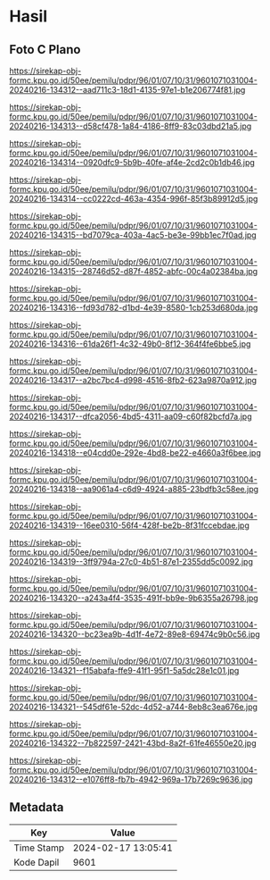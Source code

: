 # Hasil

## Foto C Plano

https://sirekap-obj-formc.kpu.go.id/50ee/pemilu/pdpr/96/01/07/10/31/9601071031004-20240216-134312--aad711c3-18d1-4135-97e1-b1e206774f81.jpg

https://sirekap-obj-formc.kpu.go.id/50ee/pemilu/pdpr/96/01/07/10/31/9601071031004-20240216-134313--d58cf478-1a84-4186-8ff9-83c03dbd21a5.jpg

https://sirekap-obj-formc.kpu.go.id/50ee/pemilu/pdpr/96/01/07/10/31/9601071031004-20240216-134314--0920dfc9-5b9b-40fe-af4e-2cd2c0b1db46.jpg

https://sirekap-obj-formc.kpu.go.id/50ee/pemilu/pdpr/96/01/07/10/31/9601071031004-20240216-134314--cc0222cd-463a-4354-996f-85f3b89912d5.jpg

https://sirekap-obj-formc.kpu.go.id/50ee/pemilu/pdpr/96/01/07/10/31/9601071031004-20240216-134315--bd7079ca-403a-4ac5-be3e-99bb1ec7f0ad.jpg

https://sirekap-obj-formc.kpu.go.id/50ee/pemilu/pdpr/96/01/07/10/31/9601071031004-20240216-134315--28746d52-d87f-4852-abfc-00c4a02384ba.jpg

https://sirekap-obj-formc.kpu.go.id/50ee/pemilu/pdpr/96/01/07/10/31/9601071031004-20240216-134316--fd93d782-d1bd-4e39-8580-1cb253d680da.jpg

https://sirekap-obj-formc.kpu.go.id/50ee/pemilu/pdpr/96/01/07/10/31/9601071031004-20240216-134316--61da26f1-4c32-49b0-8f12-364f4fe6bbe5.jpg

https://sirekap-obj-formc.kpu.go.id/50ee/pemilu/pdpr/96/01/07/10/31/9601071031004-20240216-134317--a2bc7bc4-d998-4516-8fb2-623a9870a912.jpg

https://sirekap-obj-formc.kpu.go.id/50ee/pemilu/pdpr/96/01/07/10/31/9601071031004-20240216-134317--dfca2056-4bd5-4311-aa09-c60f82bcfd7a.jpg

https://sirekap-obj-formc.kpu.go.id/50ee/pemilu/pdpr/96/01/07/10/31/9601071031004-20240216-134318--e04cdd0e-292e-4bd8-be22-e4660a3f6bee.jpg

https://sirekap-obj-formc.kpu.go.id/50ee/pemilu/pdpr/96/01/07/10/31/9601071031004-20240216-134318--aa9061a4-c6d9-4924-a885-23bdfb3c58ee.jpg

https://sirekap-obj-formc.kpu.go.id/50ee/pemilu/pdpr/96/01/07/10/31/9601071031004-20240216-134319--16ee0310-56f4-428f-be2b-8f31fccebdae.jpg

https://sirekap-obj-formc.kpu.go.id/50ee/pemilu/pdpr/96/01/07/10/31/9601071031004-20240216-134319--3ff9794a-27c0-4b51-87e1-2355dd5c0092.jpg

https://sirekap-obj-formc.kpu.go.id/50ee/pemilu/pdpr/96/01/07/10/31/9601071031004-20240216-134320--a243a4f4-3535-491f-bb9e-9b6355a26798.jpg

https://sirekap-obj-formc.kpu.go.id/50ee/pemilu/pdpr/96/01/07/10/31/9601071031004-20240216-134320--bc23ea9b-4d1f-4e72-89e8-69474c9b0c56.jpg

https://sirekap-obj-formc.kpu.go.id/50ee/pemilu/pdpr/96/01/07/10/31/9601071031004-20240216-134321--f15abafa-ffe9-41f1-95f1-5a5dc28e1c01.jpg

https://sirekap-obj-formc.kpu.go.id/50ee/pemilu/pdpr/96/01/07/10/31/9601071031004-20240216-134321--545df61e-52dc-4d52-a744-8eb8c3ea676e.jpg

https://sirekap-obj-formc.kpu.go.id/50ee/pemilu/pdpr/96/01/07/10/31/9601071031004-20240216-134322--7b822597-2421-43bd-8a2f-61fe46550e20.jpg

https://sirekap-obj-formc.kpu.go.id/50ee/pemilu/pdpr/96/01/07/10/31/9601071031004-20240216-134312--e1076ff8-fb7b-4942-969a-17b7269c9636.jpg


## Metadata

| Key        | Value               |
| ---------- | ------------------- |
| Time Stamp | 2024-02-17 13:05:41 |
| Kode Dapil | 9601                |



